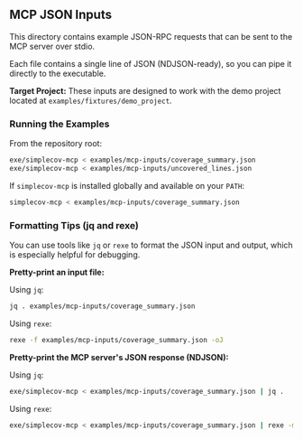 ## MCP JSON Inputs

This directory contains example JSON-RPC requests that can be sent to the MCP server over stdio.

Each file contains a single line of JSON (NDJSON-ready), so you can pipe it directly to the executable.

**Target Project:** These inputs are designed to work with the demo project located at `examples/fixtures/demo_project`.

### Running the Examples

From the repository root:

```sh
exe/simplecov-mcp < examples/mcp-inputs/coverage_summary.json
exe/simplecov-mcp < examples/mcp-inputs/uncovered_lines.json
```

If `simplecov-mcp` is installed globally and available on your `PATH`:

```sh
simplecov-mcp < examples/mcp-inputs/coverage_summary.json
```

### Formatting Tips (jq and rexe)

You can use tools like `jq` or `rexe` to format the JSON input and output, which is especially helpful for debugging.

**Pretty-print an input file:**

Using `jq`:
```sh
jq . examples/mcp-inputs/coverage_summary.json
```

Using `rexe`:
```sh
rexe -f examples/mcp-inputs/coverage_summary.json -oJ
```

**Pretty-print the MCP server's JSON response (NDJSON):**

Using `jq`:
```sh
exe/simplecov-mcp < examples/mcp-inputs/coverage_summary.json | jq .
```

Using `rexe`:
```sh
exe/simplecov-mcp < examples/mcp-inputs/coverage_summary.json | rexe -ml -ij -oJ
```
